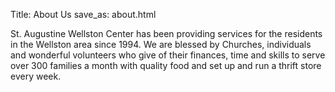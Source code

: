 Title: About Us
save_as: about.html

St. Augustine Wellston Center has been providing services for the residents in the Wellston area since 1994.  We are blessed by Churches, individuals and wonderful volunteers who give of their finances, time and skills to serve over 300 families a month with quality food and set up and run a thrift store every week.

